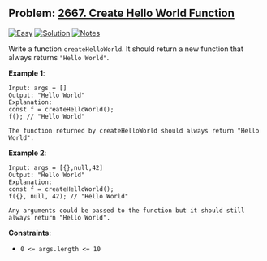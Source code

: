 ## Problem: [2667. Create Hello World Function](https://leetcode.com/problems/create-hello-world-function/description/)

[![Easy](https://img.shields.io/badge/Difficulty:%20Easy-4eb247)](https://leetcode.com/problemset/?difficulty=EASY)
[![Solution](https://img.shields.io/badge/Solution:%20JavaScript-F7DF1E)](./solution.js)
[![Notes](https://img.shields.io/badge/Reflection%20&%20Notes-grey)](./NOTES.md)

Write a function `createHelloWorld`. It should return a new function that always returns `"Hello World"`.

**Example 1**:

```
Input: args = []
Output: "Hello World"
Explanation:
const f = createHelloWorld();
f(); // "Hello World"

The function returned by createHelloWorld should always return "Hello World".
```

**Example 2**:

```
Input: args = [{},null,42]
Output: "Hello World"
Explanation:
const f = createHelloWorld();
f({}, null, 42); // "Hello World"

Any arguments could be passed to the function but it should still always return "Hello World".
```

**Constraints**:

- `0 <= args.length <= 10`
